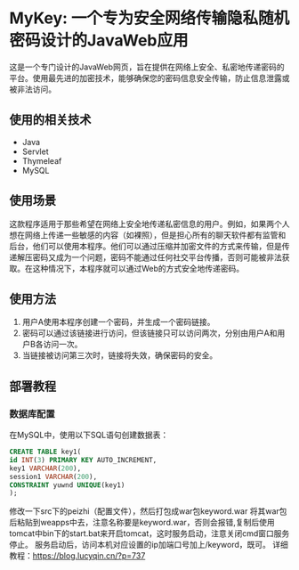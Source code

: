 # MyKey: 一个专为安全网络传输隐私随机密码设计的JavaWeb应用

这是一个专门设计的JavaWeb网页，旨在提供在网络上安全、私密地传递密码的平台。使用最先进的加密技术，能够确保您的密码信息安全传输，防止信息泄露或被非法访问。

## 使用的相关技术

- Java
- Servlet
- Thymeleaf
- MySQL

## 使用场景

这款程序适用于那些希望在网络上安全地传递私密信息的用户。例如，如果两个人想在网络上传递一些敏感的内容（如裸照），但是担心所有的聊天软件都有监管和后台，他们可以使用本程序。他们可以通过压缩并加密文件的方式来传输，但是传递解压密码又成为一个问题，密码不能通过任何社交平台传播，否则可能被非法获取。在这种情况下，本程序就可以通过Web的方式安全地传递密码。

## 使用方法

1. 用户A使用本程序创建一个密码，并生成一个密码链接。
2. 密码可以通过该链接进行访问，但该链接只可以访问两次，分别由用户A和用户B各访问一次。
3. 当链接被访问第三次时，链接将失效，确保密码的安全。

## 部署教程

### 数据库配置

在MySQL中，使用以下SQL语句创建数据表：

```sql
CREATE TABLE key1(
id INT(3) PRIMARY KEY AUTO_INCREMENT,
key1 VARCHAR(200),
session1 VARCHAR(200),
CONSTRAINT yuwnd UNIQUE(key1)
);
```
修改一下src下的peizhi（配置文件），然后打包成war包keyword.war
将其war包后粘贴到weapps中去，注意名称要是keyword.war，否则会报错,复制后使用tomcat中bin下的start.bat来开启tomcat，这时服务启动，注意关闭cmd窗口服务停止。
服务启动后，访问本机对应设置的ip加端口号加上/keyword，既可。
详细教程：https://blog.lucyqin.cn/?p=737
